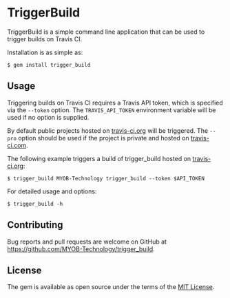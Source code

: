 # TriggerBuild

TriggerBuild is a simple command line application that can be used to trigger builds on Travis CI.

Installation is as simple as:

    $ gem install trigger_build

## Usage

Triggering builds on Travis CI requires a Travis API token, which is specified via the `--token` option. The `TRAVIS_API_TOKEN` environment variable will be used if no option is supplied.

By default public projects hosted on [travis-ci.org](https://travis-ci.org) will be triggered. The `--pro` option should be used if the project is private and hosted on [travis-ci.com](https://travis-ci.com).

The following example triggers a build of trigger_build hosted on [travis-ci.org](https://travis-ci.org/MYOB-Technology/trigger_build):

    $ trigger_build MYOB-Technology trigger_build --token $API_TOKEN

For detailed usage and options:

    $ trigger_build -h

## Contributing

Bug reports and pull requests are welcome on GitHub at https://github.com/MYOB-Technology/trigger_build.

## License

The gem is available as open source under the terms of the [MIT License](http://opensource.org/licenses/MIT).
